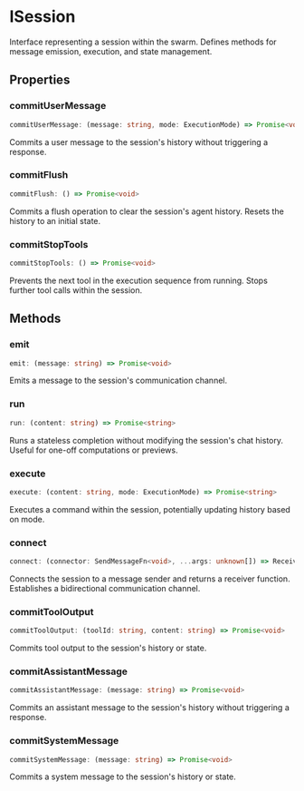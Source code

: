 # ISession

Interface representing a session within the swarm.
Defines methods for message emission, execution, and state management.

## Properties

### commitUserMessage

```ts
commitUserMessage: (message: string, mode: ExecutionMode) => Promise<void>
```

Commits a user message to the session's history without triggering a response.

### commitFlush

```ts
commitFlush: () => Promise<void>
```

Commits a flush operation to clear the session's agent history.
Resets the history to an initial state.

### commitStopTools

```ts
commitStopTools: () => Promise<void>
```

Prevents the next tool in the execution sequence from running.
Stops further tool calls within the session.

## Methods

### emit

```ts
emit: (message: string) => Promise<void>
```

Emits a message to the session's communication channel.

### run

```ts
run: (content: string) => Promise<string>
```

Runs a stateless completion without modifying the session's chat history.
Useful for one-off computations or previews.

### execute

```ts
execute: (content: string, mode: ExecutionMode) => Promise<string>
```

Executes a command within the session, potentially updating history based on mode.

### connect

```ts
connect: (connector: SendMessageFn<void>, ...args: unknown[]) => ReceiveMessageFn<string>
```

Connects the session to a message sender and returns a receiver function.
Establishes a bidirectional communication channel.

### commitToolOutput

```ts
commitToolOutput: (toolId: string, content: string) => Promise<void>
```

Commits tool output to the session's history or state.

### commitAssistantMessage

```ts
commitAssistantMessage: (message: string) => Promise<void>
```

Commits an assistant message to the session's history without triggering a response.

### commitSystemMessage

```ts
commitSystemMessage: (message: string) => Promise<void>
```

Commits a system message to the session's history or state.
